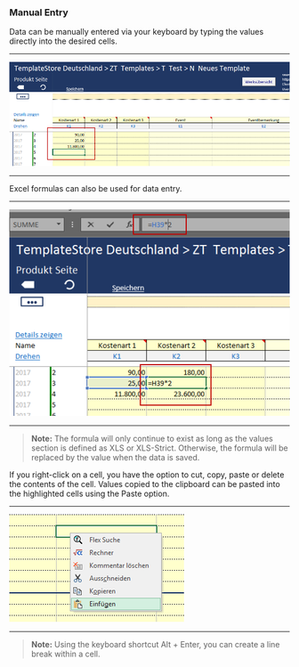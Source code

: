 ### Manual Entry

Data can be manually entered via your keyboard by typing the values directly into the desired cells.

---

![](/assets/d1.png)

---

Excel formulas can also be used for data entry. 

---

![](/assets/d2.png)

---

> **Note:** The formula will only continue to exist as long as the values section is defined as XLS or XLS-Strict. Otherwise, the formula will be replaced by the value when the data is saved.

If you right-click on a cell, you have the option to cut, copy, paste or delete the contents of the cell. Values copied to the clipboard can be pasted into the highlighted cells using the Paste option.

---

![](/assets/p35.png)

---

> **Note:** Using the keyboard shortcut Alt + Enter, you can create a line break within a cell.



